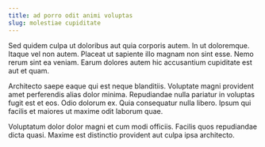 ```yaml
---
title: ad porro odit animi voluptas
slug: molestiae cupiditate
---
```


Sed quidem culpa ut doloribus aut quia corporis autem. In ut doloremque. Itaque vel non autem. Placeat ut sapiente illo magnam non sint esse. Nemo rerum sint ea veniam. Earum dolores autem hic accusantium cupiditate est aut et quam.

Architecto saepe eaque qui est neque blanditiis. Voluptate magni provident amet perferendis alias dolor minima. Repudiandae nulla pariatur in voluptas fugit est et eos. Odio dolorum ex. Quia consequatur nulla libero. Ipsum qui facilis et maiores ut maxime odit laborum quae.

Voluptatum dolor dolor magni et cum modi officiis. Facilis quos repudiandae dicta quasi. Maxime est distinctio provident aut culpa ipsa architecto.
